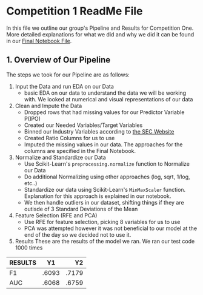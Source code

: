 # Competition 1 ReadMe File

In this file we outline our group's Pipeline and Results for Competition One. More detailed explanations for what we did and why we did it can be found in our [Final Notebook File](FinalNoteBook.ipynb). 

## 1. Overview of Our Pipeline
The steps we took for our Pipeline are as follows:

1. Input the Data and run EDA on our Data
    - basic EDA on our data to understand the data we will be working with. We looked at numerical and visual representations of our data
2. Clean and Impute the Data
    - Dropped rows that had missing values for our Predictor Variable P(IPO)
    - Created our Needed Variables/Target Variables
    - Binned our Industry Variables according to [the SEC Website](https://www.sec.gov/info/edgar/siccodes.htm)
    - Created Ratio Columns for us to use
    - Imputed the missing values in our data. The approaches for the columns are specified in the Final Notebook.
3. Normalize and Standardize our Data
    - Use Scikit-Learn's `preprocessing.normalize` function to Normalize our Data
    - Do additional Normalizing using other approaches (log, sqrt, 1/log, etc..)
    - Standardize our data using Scikit-Learn's `MinMaxScaler` function. Explanation for this approach is explained in our notebook. 
    - We then handle outliers in our dataset, shifting things if they are outisde of 3 Standard Deviations of the Mean
4. Feature Selection (RFE and PCA)
    - Use RFE for feature selection, picking 8 variables for us to use
    - PCA was attempted however it was not beneficial to our model at the end of the day so we decided not to use it. 
5. Results 
These are the results of the model we ran. We ran our test code 1000 times

|     RESULTS    | Y1           | Y2  |
| ------------- |:-------------:| -----:|
| F1      | .6093 | .7179 |
| AUC      | .6068     |  .6759 |


